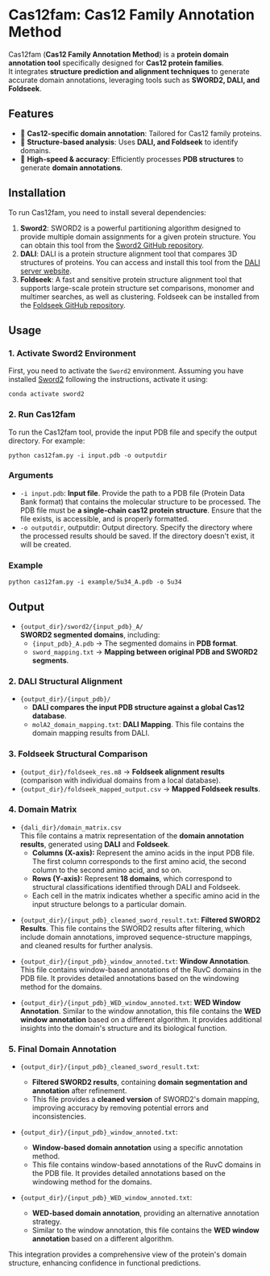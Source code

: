 # **Cas12fam: Cas12 Family Annotation Method**
Cas12fam (**Cas12 Family Annotation Method**) is a **protein domain annotation tool** specifically designed for **Cas12 protein families**.  
It integrates **structure prediction and alignment techniques** to generate accurate domain annotations, leveraging tools such as **SWORD2, DALI, and Foldseek**.

## **Features**
- 🧬 **Cas12-specific domain annotation**: Tailored for Cas12 family proteins.
- 🔬 **Structure-based analysis**: Uses **DALI, and Foldseek** to identify domains.
- 🚀 **High-speed & accuracy**: Efficiently processes **PDB structures** to generate **domain annotations**.

## **Installation**

To run Cas12fam, you need to install several dependencies:

1. **Sword2**: SWORD2 is a powerful partitioning algorithm designed to provide multiple domain assignments for a given protein structure. You can obtain this tool from the [Sword2 GitHub repository](https://github.com/DSIMB/SWORD2).
2. **DALI**: DALI is a protein structure alignment tool that compares 3D structures of proteins.  You can access and install this tool from the [DALI server website](http://ekhidna2.biocenter.helsinki.fi/dali/).
3. **Foldseek**: A fast and sensitive protein structure alignment tool that supports large-scale protein structure set comparisons, monomer and multimer searches, as well as clustering. Foldseek can be installed from the [Foldseek GitHub repository](https://github.com/steineggerlab/foldseek).

## Usage
### 1. Activate Sword2 Environment

First, you need to activate the `Sword2` environment. Assuming you have installed [Sword2](https://github.com/DSIMB/SWORD2) following the instructions, activate it using:
```
conda activate sword2
```
### 2.  Run Cas12fam

To run the Cas12fam tool, provide the input PDB file and specify the output directory. For example:
```
python cas12fam.py -i input.pdb -o outputdir
```
### **Arguments**
* `-i input.pdb`:  **Input file**. Provide the path to a PDB file (Protein Data Bank format) that contains the molecular structure to be processed. The PDB file must be **a single-chain cas12 protein structure**. Ensure that the file exists, is accessible, and is properly formatted.
* `-o outputdir`, outputdir: Output directory. Specify the directory where the processed results should be saved. If the directory doesn't exist, it will be created.
### **Example**
```
python cas12fam.py -i example/5u34_A.pdb -o 5u34
```
## Output

- `{output_dir}/sword2/{input_pdb}_A/`  
  **SWORD2 segmented domains**, including:
  - `{input_pdb}_A.pdb` → The segmented domains in **PDB format**.
  - `sword_mapping.txt` → **Mapping between original PDB and SWORD2 segments**.

### **2. DALI Structural Alignment**
- `{output_dir}/{input_pdb}/`  
  - **DALI compares the input PDB structure against a global Cas12 database**.
  - `molA2_domain_mapping.txt`: **DALI Mapping**. This file contains the domain mapping results from DALI.
  
### **3. Foldseek Structural Comparison**
- `{output_dir}/foldseek_res.m8` → **Foldseek alignment results** (comparison with individual domains from a local database).
- `{output_dir}/foldseek_mapped_output.csv` → **Mapped Foldseek results**.
  
### **4. Domain Matrix**
- `{dali_dir}/domain_matrix.csv`  
  This file contains a matrix representation of the **domain annotation results**, generated using **DALI** and **Foldseek**.  
  - **Columns (X-axis):** Represent the amino acids in the input PDB file. The first column corresponds to the first amino acid, the second column to the second amino acid, and so on.  
  - **Rows (Y-axis):** Represent **18 domains**, which correspond to structural classifications identified through DALI and Foldseek.  
  - Each cell in the matrix indicates whether a specific amino acid in the input structure belongs to a particular domain.

* `{output_dir}/{input_pdb}_cleaned_sword_result.txt`: **Filtered SWORD2 Results**. This file contains the SWORD2 results after filtering, which include domain annotations, improved sequence-structure mappings, and cleaned results for further analysis.

* `{output_dir}/{input_pdb}_window_annoted.txt`: **Window Annotation**. This file contains window-based annotations of the RuvC domains in the PDB file. It provides detailed annotations based on the windowing method for the domains.

* `{output_dir}/{input_pdb}_WED_window_annoted.txt`: **WED Window Annotation**. Similar to the window annotation, this file contains the **WED window annotation** based on a different algorithm. It provides additional insights into the domain's structure and its biological function.

### **5. Final Domain Annotation**
- `{output_dir}/{input_pdb}_cleaned_sword_result.txt`:  
  - **Filtered SWORD2 results**, containing **domain segmentation and annotation** after refinement.  
  - This file provides a **cleaned version** of SWORD2's domain mapping, improving accuracy by removing potential errors and inconsistencies.  

- `{output_dir}/{input_pdb}_window_annoted.txt`:  
  - **Window-based domain annotation** using a specific annotation method.  
  - This file contains window-based annotations of the RuvC domains in the PDB file. It provides detailed annotations based on the windowing method for the domains.

- `{output_dir}/{input_pdb}_WED_window_annoted.txt`:  
  - **WED-based domain annotation**, providing an alternative annotation strategy.  
  - Similar to the window annotation, this file contains the **WED window annotation** based on a different algorithm. 

This integration provides a comprehensive view of the protein's domain structure, enhancing confidence in functional predictions.
